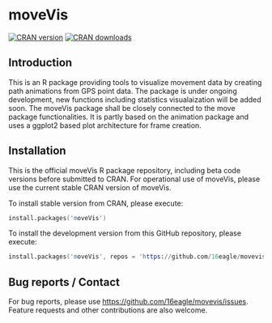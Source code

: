 # moveVis
[![CRAN version](https://www.r-pkg.org/badges/version/moveVis)](https://CRAN.R-project.org/package=moveVis)
[![CRAN downloads](https://cranlogs.r-pkg.org/badges/last-week/moveVis?color=brightgreen)](https://CRAN.R-project.org/package=moveVis)

## Introduction

This is an R package providing tools to visualize movement data by creating path animations from GPS point data. The package is under ongoing development, new functions including statistics visualaization will be added soon. The moveVis package shall be closely connected to the move package functionalities. It is partly based on the animation package and uses a ggplot2 based plot architecture for frame creation.

## Installation

This is the official moveVis R package repository, including beta code versions before submitted to CRAN. For operational use of moveVis, please use the current stable CRAN version of moveVis.

To install stable version from CRAN, please execute:

```s
install.packages('moveVis')
```

To install the development version from this GitHub repository, please execute:

```s
install.packages('moveVis', repos = 'https://github.com/16eagle/movevis')
```

## Bug reports / Contact

For bug reports, please use <https://github.com/16eagle/movevis/issues>. Feature requests and other contributions are also welcome.

